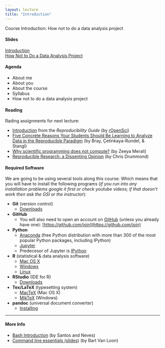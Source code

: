 ```yaml
---
layout: lecture
title: "Introduction"
---
```


<p class="message">
  Course Introduction: How not to do a data analysis project
</p>


<h4>
	<span class="fa fa-picture-o fa-lg main-list-item-icon"></span>
	Slides
</h4>

<a href="https://docs.google.com/presentation/d/1EGeyT9IUthumdfyDeXqrcze7TqFoEAH3QOgbRjQZ1Gc/pub?start=false&loop=false&delayms=3000" target="_blank">Introduction</a><br>
<a href="https://docs.google.com/presentation/d/1kG3nnlPuL8D78knTKT33XmWL47zDigILmZqCAnjUSgQ/pub?start=false&loop=false&delayms=3000" target="_blank">How Not to Do a Data Analysis Project</a>

<h4>
	<span class="fa fa-bars fa-lg main-list-item-icon"></span>
	Agenda
</h4>

- About me
- About you
- About the course
- Syllabus
- How not to do a data analysis project


<h4>
	<span class="fa fa-book fa-lg main-list-item-icon"></span>
	Reading
</h4>

Rading assignments for next lecture:

- [Introduction](http://ropensci.github.io/reproducibility-guide/sections/introduction/) from the _Reproducibility Guide_ (by [rOpenSci](https://ropensci.org/about/)) 
- [Five Concrete Reasons Your Students Should Be Learning to Analyze Data in the Reproducible Paradigm](http://chance.amstat.org/2014/09/reproducible-paradigm/) (by Bray, Çetinkaya-Rundel, & Stangl)
- [Why scientific programming does not compute?](http://www.nature.com/news/2010/101013/pdf/467775a.pdf) (by Zeeya Merali)
- [Reproducible Research: a Dissenting Opinion](http://cogprints.org/8675/1/ReproducibleResearch.pdf) (by Chris Drummond)

<h4>
	<span class="fa fa-download fa-lg main-list-item-icon"></span>
	Required Software
</h4>

We are going to be using several tools along this course. Which means that you will have to install the following programs (_if you run into any installation problems google it first or check youtube videos; if that doesn't work then ask the GSI or the instructor_):

- __Git__ (version control)
	- [Downloads](https://git-scm.com/downloads)
- __GitHub__
	- You will also need to open an account on [GitHub](https://github.com/) (unless you already have one): [https://github.com/join](https://github.com/join)
- __Python__
	- [Anaconda](https://www.continuum.io/downloads) (free Python distribution with more than 300 of the most popular Python packages, including IPython)
	- [Jupyter](http://jupyter.readthedocs.org/en/latest/install.html) 
	- Predecesor of Jupyter is [IPython](http://ipython.org/install.html) 
- __R__ (statistical & data analysis software)
	- [Mac OS X](https://cran.r-project.org/bin/macosx/)
	- [Windows](https://cran.r-project.org/bin/windows/base/)
	- [Linux](https://cran.r-project.org/bin/linux/)
- __RStudio__ (IDE for R)
	- [Downloads](https://www.rstudio.com/products/rstudio/download/)
- __Tex/LaTeX__ (typesetting system)
	- [MacTeX](https://tug.org/mactex/) (Mac OS X)
	- [MikTeX](http://miktex.org/download) (Windows)
- __pandoc__ (universal document converter)
	- [Installing](http://pandoc.org/installing.html)

------

<h4>
	<span class="fa fa-info-circle fa-lg main-list-item-icon"></span>
	More Info
</h4>

- [Bash Introduction](https://speakerdeck.com/62gerente/bash-introduction) (by Santos and Neves)
- [Command line essentials (slides)](http://www.slideshare.net/bbbart/command-line-essentials) (by Bart Van Loon)
